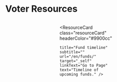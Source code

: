 

# Voter Resources

<style>
.theme-default-content:not(.custom){
    max-width:1280px;
}
.resourceCard{
    flex-basis:30%; margin-bottom:1rem
}
</style>
<div style="display:flex; flex-direction:row; flex-wrap:wrap; justify-content:space-evenly; align-content:space-around">
<ResourceCard
    class="resourceCard"
    headerColor="#0088CC"
    title="Catalyst registration and voting guide"
    subtitle="Official - IOHK Support"
    url=“https://iohk.zendesk.com/hc/en-us/articles/900005679386-Catalyst-registration-and-voting-guide”
    linkText="Go to Page"
    text="In this article we will demonstrate the registration and voting process for Project Catalyst as it applies for every Fund. " />
    
<ResourceCard
    class="resourceCard"
    headerColor="#9900cc"

    title="Fund timeline"
    subtitle=""
    url="/en/funds/"
    target="_self"
    linkText="Go to Page"
    text="Timeline of upcoming funds." />

<ResourceCard
    class="resourceCard"
    headerColor="#9900cc"
    title="Catalyst statistics and analysis"
    subtitle="A collection of data collected by "
    url="en/statistics/"
    linkText="Go to Page"
    text="Offical and community collected data and analysis." />

<ResourceCard
    class="resourceCard"
    headerColor="#001D9D"
    title="Voter Rewards"
    subtitle="official"
    url="https://docs.google.com/document/d/1Z2qLzGbLQxLgfDKqnTZFTL3IM28V8uUykptng0p5jbE/edit"
    linkText="Go to Page"
    text="How much voting rewards will I receive at the end of the fund? (These are based on Fund 3 but the calculations remain the same) " />

<ResourceCard
    class="resourceCard"
    headerColor="#8FD14F"
    title="Proposer Guidelines - Community"
    subtitle=""
    url="/en/voters/expert_ballots.html"
    target="_self"
    linkText="Go to Page"
    text="Voter Advice and Expert Ballots." />

<ResourceCard
    class="resourceCard"
    headerColor="#8FD14F"
    title="Voter Tool"
    subtitle=""
    url="https://cardanocataly.st/voter-tool/#/"
    target="_blank"
    linkText="Go to Page"
    text="A community built and maintained tool to make voting decisions less time consuming (work in progress)" />    

</div>
